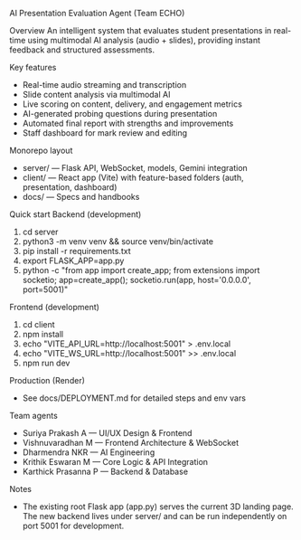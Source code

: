 AI Presentation Evaluation Agent (Team ECHO)

Overview
An intelligent system that evaluates student presentations in real-time using multimodal AI analysis (audio + slides), providing instant feedback and structured assessments.

Key features
- Real-time audio streaming and transcription
- Slide content analysis via multimodal AI
- Live scoring on content, delivery, and engagement metrics
- AI-generated probing questions during presentation
- Automated final report with strengths and improvements
- Staff dashboard for mark review and editing

Monorepo layout
- server/ — Flask API, WebSocket, models, Gemini integration
- client/ — React app (Vite) with feature-based folders (auth, presentation, dashboard)
- docs/ — Specs and handbooks

Quick start
Backend (development)
1) cd server
2) python3 -m venv venv && source venv/bin/activate
3) pip install -r requirements.txt
4) export FLASK_APP=app.py
5) python -c "from app import create_app; from extensions import socketio; app=create_app(); socketio.run(app, host='0.0.0.0', port=5001)"

Frontend (development)
1) cd client
2) npm install
3) echo "VITE_API_URL=http://localhost:5001" > .env.local
4) echo "VITE_WS_URL=http://localhost:5001" >> .env.local
5) npm run dev

Production (Render)
- See docs/DEPLOYMENT.md for detailed steps and env vars

Team agents
- Suriya Prakash A — UI/UX Design & Frontend
- Vishnuvaradhan M — Frontend Architecture & WebSocket
- Dharmendra NKR — AI Engineering
- Krithik Eswaran M — Core Logic & API Integration
- Karthick Prasanna P — Backend & Database

Notes
- The existing root Flask app (app.py) serves the current 3D landing page. The new backend lives under server/ and can be run independently on port 5001 for development.
